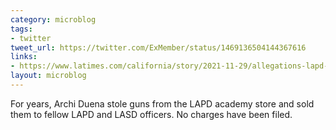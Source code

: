 ```yaml
---
category: microblog
tags:
- twitter
tweet_url: https://twitter.com/ExMember/status/1469136504144367616
links:
- https://www.latimes.com/california/story/2021-11-29/allegations-lapd-gun-store-case-investigation-claims-corruption
layout: microblog
---
```

For years, Archi Duena stole guns from the LAPD academy store and sold them to fellow LAPD and LASD officers. No charges have been filed.
